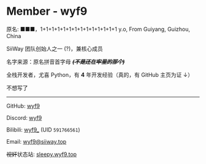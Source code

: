 # Member - wyf9

原名: ■■■，1+1+1+1+1+1+1+1+1+1+1+1+1+1 y.o, From Guiyang, Guizhou, China

SiiWay 团队创始人之一 (?)，兼核心成员

名字来源：原名拼音首字母 ***~~(不是还在牢里的那个)~~***

全栈开发者，尤喜 Python，有 **4** 年开发经验（真的，有 GitHub 主页为证 ↓）

不想写了

---

GitHub: [wyf9](https://github.com/wyf9)

Discord: [wyf9](https://discord.com/users/992995849946804304)

Bilibili: [wyf9_](https://space.bilibili.com/591766561) (UID `591766561`)

Email: [wyf9@siiway.top](mailto:wyf9@siiway.top)

~~视奸~~状态站: [sleepy.wyf9.top](https://sleepy.wyf9.top)
